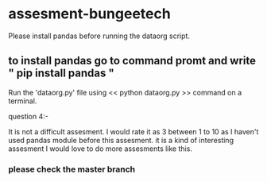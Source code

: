# assesment-bungeetech

Please install pandas before running the dataorg script.

## to install pandas go to command promt and write " pip install pandas "

Run the 'dataorg.py' file using << python dataorg.py >> command on a terminal.

question 4:-

It is not a difficult assesment. I would rate it as 3 between 1 to 10 as I haven't used pandas module before this assesment.
it is a kind of interesting assesment I would love to do more assesments like this. 


### please check the master branch
